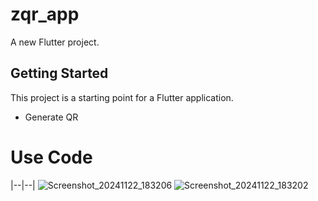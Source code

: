 # zqr_app

A new Flutter project.

## Getting Started

This project is a starting point for a Flutter application.

 - Generate QR 
 # Use Code 
 

|--|--|
![Screenshot_20241122_183206](https://github.com/user-attachments/assets/cb682478-a698-4bc7-86db-acdbc7d359fb)
![Screenshot_20241122_183202](https://github.com/user-attachments/assets/b56bc5f4-b28b-44da-b54e-79e931f46c4d)
